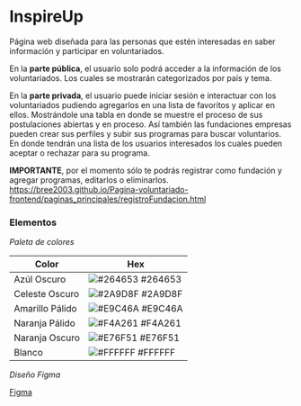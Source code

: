 # InspireUp

Página web diseñada para las personas que estén interesadas en saber información y participar en voluntariados.

En la **parte pública**, el usuario solo podrá acceder a la información de los voluntariados. Los cuales se mostrarán categorizados por país y tema.

En la **parte privada**, el usuario puede iniciar sesión e interactuar con los voluntariados pudiendo agregarlos en una lista de favoritos y aplicar en ellos. Mostrándole una tabla en donde se muestre el proceso de sus postulaciones abiertas y en proceso. Así también las fundaciones empresas pueden crear sus perfiles y subir sus programas para buscar voluntarios. En donde tendrán una lista de los usuarios interesados los cuales pueden aceptar o rechazar para su programa.

**IMPORTANTE**, por el momento sólo te podrás registrar como fundación y agregar programas, editarlos o eliminarlos.
https://bree2003.github.io/Pagina-voluntariado-frontend/paginas_principales/registroFundacion.html

### Elementos

_Paleta de colores_

| Color           | Hex                                                              |
| --------------- | ---------------------------------------------------------------- |
| Azúl Oscuro     | ![#264653](https://via.placeholder.com/10/264653?text=+) #264653 |
| Celeste Oscuro  | ![#2A9D8F](https://via.placeholder.com/10/2A9D8F?text=+) #2A9D8F |
| Amarillo Pálido | ![#E9C46A](https://via.placeholder.com/10/E9C46A?text=+) #E9C46A |
| Naranja Pálido  | ![#F4A261](https://via.placeholder.com/10/F4A261?text=+) #F4A261 |
| Naranja Oscuro  | ![#E76F51](https://via.placeholder.com/10/E76F51?text=+) #E76F51 |
| Blanco          | ![#FFFFFF](https://via.placeholder.com/10/FFFFFF?text=+) #FFFFFF |

_Diseño Figma_

[Figma](https://www.figma.com/file/dv4L0OQWzrqvrHNEM6vvbV/Volunteering?node-id=0%3A1&t=A0Zq6AG8gvoFudWA-1)

